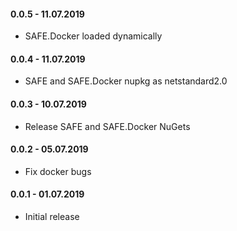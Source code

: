 #### 0.0.5 - 11.07.2019

* SAFE.Docker loaded dynamically

#### 0.0.4 - 11.07.2019

* SAFE and SAFE.Docker nupkg as netstandard2.0

#### 0.0.3 - 10.07.2019

* Release SAFE and SAFE.Docker NuGets

#### 0.0.2 - 05.07.2019

* Fix docker bugs

#### 0.0.1 - 01.07.2019

* Initial release